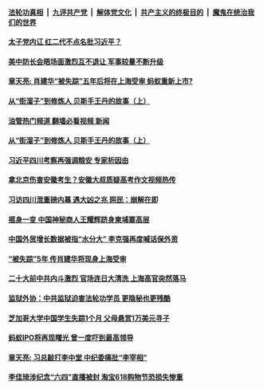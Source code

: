 ####  [法轮功真相](../../../../basic/blob/master/README.md?t=06110731) &nbsp;|&nbsp; [九评共产党](../../../../9ping.md/blob/master/README.md?t=06110731) &nbsp;|&nbsp; [解体党文化](../../../../jtdwh.md/blob/master/README.md?t=06110731)  &nbsp;|&nbsp; [共产主义的终极目的](../../../../gczydzjmd.md/blob/master/README.md?t=06110731) &nbsp;|&nbsp; [魔鬼在统治我们的世界](../../../../mgztzwmdsj.md/blob/master/README.md?t=06110731) 

#### [太子党内讧 红二代不点名批习近平？](../pages/soh5/628028.md?t=06110731) 
#### [美中防长会晤场面激烈互不退让  军事较量不断升级](../pages/soh5/628097.md?t=06110731) 
#### [章天亮: 肖建华“被失踪”五年后将在上海受审 蚂蚁重新上市?](../pages/soh5/628052.md?t=06110731) 
#### [从“街溜子”到修炼人 贝斯手王丹的故事（上）](../pages/soh5/628073.md?t=06110731) 
#### [油管热门频道 翻墙必看视频 新闻](http://45.76.130.85:81/youtube.html?06110731)
#### [从“街溜子”到修炼人 贝斯手王丹的故事（上）](../pages/soh5/628073.md?t=06110731) 
#### [习近平四川考察再强调粮安 专家析因由](../pages/soh5/628034.md?t=06110731) 
#### [拿北京伤害安徽考生？安徽大叔质疑高考作文视频热传](../pages/soh5/628037.md?t=06110731) 
#### [习访四川泄重磅内幕 遇大凶之兆 网民：崩解在即](../pages/soh5/627923.md?t=06110731) 
#### [摇身一变 中国神秘商人王耀辉跻身柬埔寨高层](../pages/soh5/627734.md?t=06110731) 
#### [中国外贸增长数据被指“水分大” 李克强再度喊话保外资](../pages/soh5/627860.md?t=06110731) 
#### [“被失踪”5年 传肖建华将现身上海受审](../pages/soh5/627854.md?t=06110731) 
#### [二十大前中共内斗激烈 官场连日大清洗 上海高官突然落马 ](../pages/soh5/627836.md?t=06110731) 
#### [监狱外协：中共监狱迫害法轮功学员 更隐秘也更残酷](../pages/soh5/627797.md?t=06110731) 
#### [芝加哥大学中国学生失踪1个月 父母悬赏1万美元寻子](../pages/soh5/627809.md?t=06110731) 
#### [蚂蚁IPO将再现曙光 曾一度吓到最高领导](../pages/soh5/627788.md?t=06110731) 
#### [章天亮: 习总敲打李中堂  中纪委痛批“李宰相”](../pages/soh5/627764.md?t=06110731) 
#### [李佳琦涉纪念“六四”直播被封 淘宝618购物节恐损失惨重](../pages/soh5/627779.md?t=06110731) 
<img src='http://gfw-breaker.win/goodnews/indexes/soh5.md' width='0px' height='0px'/>
